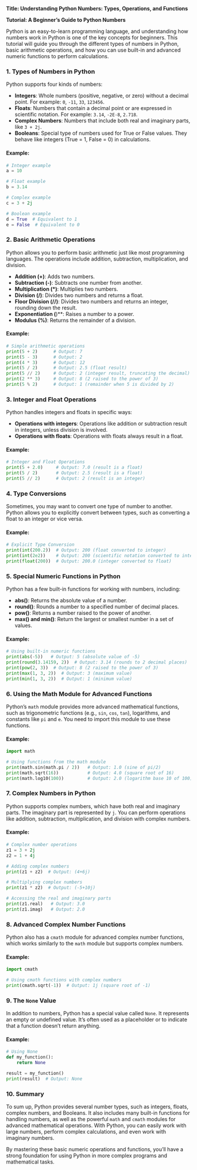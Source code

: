 **Title: Understanding Python Numbers: Types, Operations, and Functions**

**Tutorial: A Beginner’s Guide to Python Numbers**

Python is an easy-to-learn programming language, and understanding how numbers work in Python is one of the key concepts for beginners. This tutorial will guide you through the different types of numbers in Python, basic arithmetic operations, and how you can use built-in and advanced numeric functions to perform calculations.

### 1. **Types of Numbers in Python**

Python supports four kinds of numbers:

- **Integers**: Whole numbers (positive, negative, or zero) without a decimal point. For example: `0`, `-11`, `33`, `123456`.
- **Floats**: Numbers that contain a decimal point or are expressed in scientific notation. For example: `3.14`, `-2E-8`, `2.718`.
- **Complex Numbers**: Numbers that include both real and imaginary parts, like `3 + 2j`.
- **Booleans**: Special type of numbers used for True or False values. They behave like integers (True = 1, False = 0) in calculations.

#### Example:

```python
# Integer example
a = 10

# Float example
b = 3.14

# Complex example
c = 3 + 2j

# Boolean example
d = True  # Equivalent to 1
e = False  # Equivalent to 0
```

### 2. **Basic Arithmetic Operations**

Python allows you to perform basic arithmetic just like most programming languages. The operations include addition, subtraction, multiplication, and division.

- **Addition (+)**: Adds two numbers.
- **Subtraction (-)**: Subtracts one number from another.
- **Multiplication (\*)**: Multiplies two numbers.
- **Division (/)**: Divides two numbers and returns a float.
- **Floor Division (//)**: Divides two numbers and returns an integer, rounding down the result.
- **Exponentiation (**)\*\*: Raises a number to a power.
- **Modulus (%)**: Returns the remainder of a division.

#### Example:

```python
# Simple arithmetic operations
print(5 + 2)      # Output: 7
print(5 - 3)      # Output: 2
print(4 * 3)      # Output: 12
print(5 / 2)      # Output: 2.5 (float result)
print(5 // 2)     # Output: 2 (integer result, truncating the decimal)
print(2 ** 3)     # Output: 8 (2 raised to the power of 3)
print(5 % 2)      # Output: 1 (remainder when 5 is divided by 2)
```

### 3. **Integer and Float Operations**

Python handles integers and floats in specific ways:

- **Operations with integers**: Operations like addition or subtraction result in integers, unless division is involved.
- **Operations with floats**: Operations with floats always result in a float.

#### Example:

```python
# Integer and Float Operations
print(5 + 2.0)     # Output: 7.0 (result is a float)
print(5 / 2)       # Output: 2.5 (result is a float)
print(5 // 2)      # Output: 2 (result is an integer)
```

### 4. **Type Conversions**

Sometimes, you may want to convert one type of number to another. Python allows you to explicitly convert between types, such as converting a float to an integer or vice versa.

#### Example:

```python
# Explicit Type Conversion
print(int(200.2))  # Output: 200 (float converted to integer)
print(int(2e2))    # Output: 200 (scientific notation converted to integer)
print(float(200))  # Output: 200.0 (integer converted to float)
```

### 5. **Special Numeric Functions in Python**

Python has a few built-in functions for working with numbers, including:

- **abs()**: Returns the absolute value of a number.
- **round()**: Rounds a number to a specified number of decimal places.
- **pow()**: Returns a number raised to the power of another.
- **max() and min()**: Return the largest or smallest number in a set of values.

#### Example:

```python
# Using built-in numeric functions
print(abs(-5))   # Output: 5 (absolute value of -5)
print(round(3.14159, 2))  # Output: 3.14 (rounds to 2 decimal places)
print(pow(2, 3))  # Output: 8 (2 raised to the power of 3)
print(max(1, 3, 2))  # Output: 3 (maximum value)
print(min(1, 3, 2))  # Output: 1 (minimum value)
```

### 6. **Using the Math Module for Advanced Functions**

Python’s `math` module provides more advanced mathematical functions, such as trigonometric functions (e.g., `sin`, `cos`, `tan`), logarithms, and constants like `pi` and `e`. You need to import this module to use these functions.

#### Example:

```python
import math

# Using functions from the math module
print(math.sin(math.pi / 2))   # Output: 1.0 (sine of pi/2)
print(math.sqrt(16))           # Output: 4.0 (square root of 16)
print(math.log10(100))         # Output: 2.0 (logarithm base 10 of 100)
```

### 7. **Complex Numbers in Python**

Python supports complex numbers, which have both real and imaginary parts. The imaginary part is represented by `j`. You can perform operations like addition, subtraction, multiplication, and division with complex numbers.

#### Example:

```python
# Complex number operations
z1 = 3 + 2j
z2 = 1 + 4j

# Adding complex numbers
print(z1 + z2)  # Output: (4+6j)

# Multiplying complex numbers
print(z1 * z2)  # Output: (-5+10j)

# Accessing the real and imaginary parts
print(z1.real)   # Output: 3.0
print(z1.imag)   # Output: 2.0
```

### 8. **Advanced Complex Number Functions**

Python also has a `cmath` module for advanced complex number functions, which works similarly to the `math` module but supports complex numbers.

#### Example:

```python
import cmath

# Using cmath functions with complex numbers
print(cmath.sqrt(-1))  # Output: 1j (square root of -1)
```

### 9. **The `None` Value**

In addition to numbers, Python has a special value called `None`. It represents an empty or undefined value. It’s often used as a placeholder or to indicate that a function doesn’t return anything.

#### Example:

```python
# Using None
def my_function():
    return None

result = my_function()
print(result)  # Output: None
```

### 10. **Summary**

To sum up, Python provides several number types, such as integers, floats, complex numbers, and Booleans. It also includes many built-in functions for handling numbers, as well as the powerful `math` and `cmath` modules for advanced mathematical operations. With Python, you can easily work with large numbers, perform complex calculations, and even work with imaginary numbers.

By mastering these basic numeric operations and functions, you’ll have a strong foundation for using Python in more complex programs and mathematical tasks.
